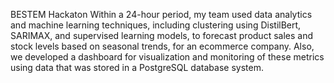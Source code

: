 BESTEM Hackaton Within a 24-hour period, my team used data analytics and machine learning techniques,
including clustering using DistilBert, SARIMAX, and supervised learning models, to forecast product sales and stock levels
based on seasonal trends, for an ecommerce company. Also, we developed a dashboard for visualization and
monitoring of these metrics using data that was stored in a PostgreSQL database system.
